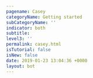 ```yaml
---
pagename: Casey
categoryName: Getting started
subCategoryName: ''
indicator: both
subtitle:
level3: ''
permalink: casey.html
isTutorial: false
isNew: false
date: 2019-01-23 13:04:36 +0000
layout: bot
---
```


<div id="caseyContainer">

</div>
<!-- <i id="bottomLink" class="fas fa-arrow-down"></i> -->
